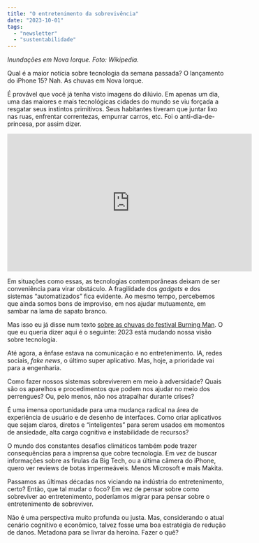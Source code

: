 ```yaml
---
title: "O entretenimento da sobrevivência"
date: "2023-10-01"
tags: 
  - "newsletter"
  - "sustentabilidade"
---
```


_Inundações em Nova Iorque. Foto: Wikipedia._

Qual é a maior notícia sobre tecnologia da semana passada? O lançamento do iPhone 15? Nah. As chuvas em Nova Iorque.

É provável que você já tenha visto imagens do dilúvio. Em apenas um dia, uma das maiores e mais tecnológicas cidades do mundo se viu forçada a resgatar seus instintos primitivos. Seus habitantes tiveram que juntar lixo nas ruas, enfrentar correntezas, empurrar carros, etc. Foi o anti-dia-de-princesa, por assim dizer.

<iframe width="560" height="315" src="https://www.youtube.com/embed/aHnU9OzYGD8?si=J5xFlyOGoJqGjG6-" title="YouTube video player" frameborder="0" allow="accelerometer; autoplay; clipboard-write; encrypted-media; gyroscope; picture-in-picture; web-share" allowfullscreen></iframe>

Em situações como essas, as tecnologias contemporâneas deixam de ser conveniência para virar obstáculo. A fragilidade dos _gadgets_ e dos sistemas “automatizados” fica evidente. Ao mesmo tempo, percebemos que ainda somos bons de improviso, em nos ajudar mutuamente, em sambar na lama de sapato branco.

Mas isso eu já disse num texto [sobre as chuvas do festival Burning Man](https://textosobretela.com/p/passando-um-perrengue-juntos). O que eu queria dizer aqui é o seguinte: 2023 está mudando nossa visão sobre tecnologia.

Até agora, a ênfase estava na comunicação e no entretenimento. IA, redes sociais, _fake news_, o último super aplicativo. Mas, hoje, a prioridade vai para a engenharia.

Como fazer nossos sistemas sobreviverem em meio à adversidade? Quais são os aparelhos e procedimentos que podem nos ajudar no meio dos perrengues? Ou, pelo menos, não nos atrapalhar durante crises?

É uma imensa oportunidade para uma mudança radical na área de experiência de usuário e de desenho de interfaces. Como criar aplicativos que sejam claros, diretos e “inteligentes” para serem usados em momentos de ansiedade, alta carga cognitiva e instabilidade de recursos?

O mundo dos constantes desafios climáticos também pode trazer consequências para a imprensa que cobre tecnologia. Em vez de buscar informações sobre as firulas da Big Tech, ou a última câmera do iPhone, quero ver reviews de botas impermeáveis. Menos Microsoft e mais Makita.

Passamos as últimas décadas nos viciando na indústria do entretenimento, certo? Então, que tal mudar o foco? Em vez de pensar sobre como sobreviver ao entretenimento, poderíamos migrar para pensar sobre o entretenimento de sobreviver.

Não é uma perspectiva muito profunda ou justa. Mas, considerando o atual cenário cognitivo e econômico, talvez fosse uma boa estratégia de redução de danos. Metadona para se livrar da heroína. Fazer o quê?
